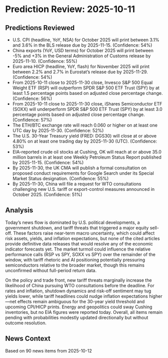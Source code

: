 # Prediction Review: 2025-10-11

## Predictions Reviewed

- U.S. CPI (headline, YoY, NSA) for October 2025 will print between 3.1% and 3.6% in the BLS release due by 2025-11-15. (Confidence: 54%)
- China exports (YoY, USD terms) for October 2025 will print between -5% and +3% in the General Administration of Customs release by 2025-11-10. (Confidence: 55%)
- Euro area HICP (headline, YoY, flash) for November 2025 will print between 2.2% and 2.7% in Eurostat’s release due by 2025-11-29. (Confidence: 54%)
- From 2025-10-11 close to 2025-11-30 close, Invesco S&P 500 Equal Weight ETF (RSP) will outperform SPDR S&P 500 ETF Trust (SPY) by at least 1.5 percentage points based on adjusted close percentage change. (Confidence: 56%)
- From 2025-10-11 close to 2025-11-30 close, iShares Semiconductor ETF (SOXX) will underperform SPDR S&P 500 ETF Trust (SPY) by at least 3.0 percentage points based on adjusted close percentage change. (Confidence: 57%)
- The ETH/BTC exchange rate will reach 0.060 or higher on at least one UTC day by 2025-11-30. (Confidence: 52%)
- The U.S. 30-Year Treasury yield (FRED: DGS30) will close at or above 4.80% on at least one trading day by 2025-11-30 (UTC). (Confidence: 53%)
- EIA-reported crude oil stocks at Cushing, OK will reach at or above 35.0 million barrels in at least one Weekly Petroleum Status Report published by 2025-11-15. (Confidence: 54%)
- By 2025-11-30, the UK CMA will publish a formal consultation on proposed conduct requirements for Google Search under its Special Market Status designation. (Confidence: 55%)
- By 2025-11-30, China will file a request for WTO consultations challenging new U.S. tariff or export-control measures announced in October 2025. (Confidence: 51%)

## Analysis

Today’s news flow is dominated by U.S. political developments, a government shutdown, and tariff threats that triggered a major equity sell-off. These factors raise near-term macro uncertainty, which could affect risk assets, yields, and inflation expectations, but none of the cited articles provide definitive data releases that would resolve any of the economic indicator forecasts yet. The market turmoil could influence the relative performance calls (RSP vs SPY, SOXX vs SPY) over the remainder of the window, with tariff rhetoric and AI positioning potentially pressuring semiconductors relative to the broader market, though this remains unconfirmed without full-period return data.

On the policy and trade front, new tariff threats marginally increase the likelihood of China pursuing WTO consultations before the deadline. For rates and inflation, shutdown dynamics and risk-off sentiment may tug yields lower, while tariff headlines could nudge inflation expectations higher—net effects remain ambiguous for the 30-year yield threshold and upcoming CPI/HICP prints. Energy and geopolitics could sway Cushing inventories, but no EIA figures were reported today. Overall, all items remain pending with probabilities modestly updated directionally but without outcome resolution.

## News Context

Based on 90 news items from 2025-10-12
